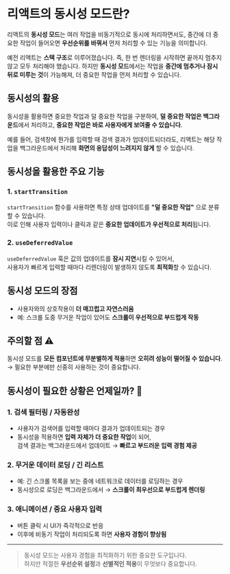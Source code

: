 # 리액트의 동시성 모드란?

리액트의 **동시성 모드**는 여러 작업을 비동기적으로 동시에 처리하면서도, 중간에 더 중요한 작업이 들어오면 **우선순위를 바꿔서** 먼저 처리할 수 있는 기능을 의미합니다.

예전 리액트는 **스택 구조**로 이루어졌습니다. 즉, 한 번 렌더링을 시작하면 끝까지 멈추지 않고 모두 처리해야 했습니다. 하지만 **동시성 모드**에서는 작업을 **중간에 멈추거나 잠시 뒤로 미루는 것**이 가능해져, 더 중요한 작업을 먼저 처리할 수 있습니다.

## 동시성의 활용

동시성을 활용하면 중요한 작업과 덜 중요한 작업을 구분하여, **덜 중요한 작업은 백그라운드**에서 처리하고, **중요한 작업은 바로 사용자에게 보여줄 수 있습니다**.

예를 들어, 검색창에 뭔가를 입력할 때 검색 결과가 업데이트되더라도, 리액트는 해당 작업을 백그라운드에서 처리해 **화면의 응답성이 느려지지 않게** 할 수 있습니다.

## 동시성을 활용한 주요 기능

### 1. `startTransition`

`startTransition` 함수를 사용하면 특정 상태 업데이트를 **"덜 중요한 작업"** 으로 분류할 수 있습니다.  
이로 인해 사용자 입력이나 클릭과 같은 **중요한 업데이트가 우선적으로 처리**됩니다.

### 2. `useDeferredValue`

`useDeferredValue` 훅은 값의 업데이트를 **잠시 지연**시킬 수 있어서,  
사용자가 빠르게 입력할 때마다 리렌더링이 발생하지 않도록 **최적화**할 수 있습니다.

## 동시성 모드의 장점

- 사용자와의 상호작용이 **더 매끄럽고 자연스러움**
- 예: 스크롤 도중 무거운 작업이 있어도 **스크롤이 우선적으로 부드럽게 작동**

## 주의할 점 ⚠️

동시성 모드를 **모든 컴포넌트에 무분별하게 적용**하면 **오히려 성능이 떨어질 수 있습니다**.  
→ 필요한 부분에만 신중히 사용하는 것이 중요합니다.

## 동시성이 필요한 상황은 언제일까? 🤔

### 1. **검색 필터링 / 자동완성**

- 사용자가 검색어를 입력할 때마다 결과가 업데이트되는 경우
- 동시성을 적용하면 **입력 자체가 더 중요한 작업**이 되어,  
  검색 결과는 백그라운드에서 업데이트 → **빠르고 부드러운 입력 경험 제공**

### 2. **무거운 데이터 로딩 / 긴 리스트**

- 예: 긴 스크롤 목록을 보는 중에 네트워크로 데이터를 로딩하는 경우
- 동시성으로 로딩은 백그라운드에서 → **스크롤이 최우선으로 부드럽게 렌더링**

### 3. **애니메이션 / 중요 사용자 입력**

- 버튼 클릭 시 UI가 즉각적으로 반응
- 이후에 비동기 작업이 처리되도록 하면 **사용자 경험이 향상됨**

---

> 동시성 모드는 사용자 경험을 최적화하기 위한 중요한 도구입니다.  
> 하지만 적절한 **우선순위 설정**과 **선별적인 적용**이 무엇보다 중요합니다.
